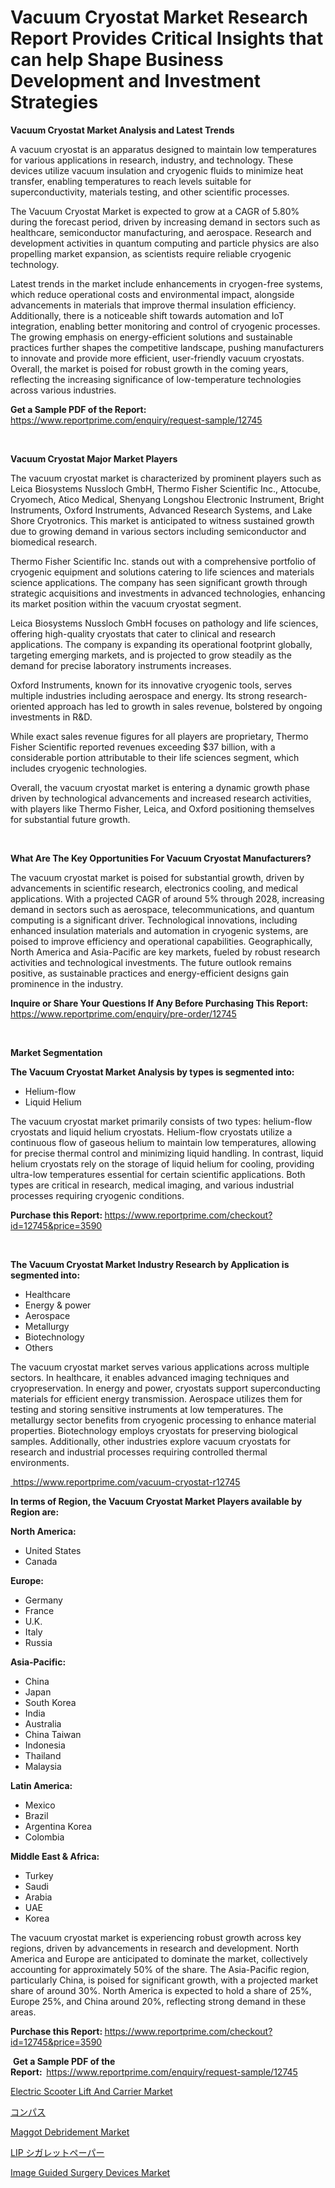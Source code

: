 <p><h1>Vacuum Cryostat Market Research Report Provides Critical Insights that can help Shape Business Development and Investment Strategies</h1></p><p><strong>Vacuum Cryostat Market Analysis and Latest Trends</strong></p>
<p><p>A vacuum cryostat is an apparatus designed to maintain low temperatures for various applications in research, industry, and technology. These devices utilize vacuum insulation and cryogenic fluids to minimize heat transfer, enabling temperatures to reach levels suitable for superconductivity, materials testing, and other scientific processes. </p><p>The Vacuum Cryostat Market is expected to grow at a CAGR of 5.80% during the forecast period, driven by increasing demand in sectors such as healthcare, semiconductor manufacturing, and aerospace. Research and development activities in quantum computing and particle physics are also propelling market expansion, as scientists require reliable cryogenic technology. </p><p>Latest trends in the market include enhancements in cryogen-free systems, which reduce operational costs and environmental impact, alongside advancements in materials that improve thermal insulation efficiency. Additionally, there is a noticeable shift towards automation and IoT integration, enabling better monitoring and control of cryogenic processes. The growing emphasis on energy-efficient solutions and sustainable practices further shapes the competitive landscape, pushing manufacturers to innovate and provide more efficient, user-friendly vacuum cryostats. Overall, the market is poised for robust growth in the coming years, reflecting the increasing significance of low-temperature technologies across various industries.</p></p>
<p><strong>Get a Sample PDF of the Report:&nbsp;</strong> <a href="https://www.reportprime.com/enquiry/request-sample/12745">https://www.reportprime.com/enquiry/request-sample/12745</a></p>
<p>&nbsp;</p>
<p><strong>Vacuum Cryostat Major Market Players</strong></p>
<p><p>The vacuum cryostat market is characterized by prominent players such as Leica Biosystems Nussloch GmbH, Thermo Fisher Scientific Inc., Attocube, Cryomech, Atico Medical, Shenyang Longshou Electronic Instrument, Bright Instruments, Oxford Instruments, Advanced Research Systems, and Lake Shore Cryotronics. This market is anticipated to witness sustained growth due to growing demand in various sectors including semiconductor and biomedical research.</p><p>Thermo Fisher Scientific Inc. stands out with a comprehensive portfolio of cryogenic equipment and solutions catering to life sciences and materials science applications. The company has seen significant growth through strategic acquisitions and investments in advanced technologies, enhancing its market position within the vacuum cryostat segment.</p><p>Leica Biosystems Nussloch GmbH focuses on pathology and life sciences, offering high-quality cryostats that cater to clinical and research applications. The company is expanding its operational footprint globally, targeting emerging markets, and is projected to grow steadily as the demand for precise laboratory instruments increases.</p><p>Oxford Instruments, known for its innovative cryogenic tools, serves multiple industries including aerospace and energy. Its strong research-oriented approach has led to growth in sales revenue, bolstered by ongoing investments in R&D. </p><p>While exact sales revenue figures for all players are proprietary, Thermo Fisher Scientific reported revenues exceeding $37 billion, with a considerable portion attributable to their life sciences segment, which includes cryogenic technologies. </p><p>Overall, the vacuum cryostat market is entering a dynamic growth phase driven by technological advancements and increased research activities, with players like Thermo Fisher, Leica, and Oxford positioning themselves for substantial future growth.</p></p>
<p>&nbsp;</p>
<p><strong>What Are The Key Opportunities For Vacuum Cryostat Manufacturers?</strong></p>
<p><p>The vacuum cryostat market is poised for substantial growth, driven by advancements in scientific research, electronics cooling, and medical applications. With a projected CAGR of around 5% through 2028, increasing demand in sectors such as aerospace, telecommunications, and quantum computing is a significant driver. Technological innovations, including enhanced insulation materials and automation in cryogenic systems, are poised to improve efficiency and operational capabilities. Geographically, North America and Asia-Pacific are key markets, fueled by robust research activities and technological investments. The future outlook remains positive, as sustainable practices and energy-efficient designs gain prominence in the industry.</p></p>
<p><strong>Inquire or Share Your Questions If Any Before Purchasing This Report:</strong> <a href="https://www.reportprime.com/enquiry/pre-order/12745">https://www.reportprime.com/enquiry/pre-order/12745</a></p>
<p>&nbsp;</p>
<p><strong>Market Segmentation</strong></p>
<p><strong>The Vacuum Cryostat Market Analysis by types is segmented into:</strong></p>
<p><ul><li>Helium-flow</li><li>Liquid Helium</li></ul></p>
<p><p>The vacuum cryostat market primarily consists of two types: helium-flow cryostats and liquid helium cryostats. Helium-flow cryostats utilize a continuous flow of gaseous helium to maintain low temperatures, allowing for precise thermal control and minimizing liquid handling. In contrast, liquid helium cryostats rely on the storage of liquid helium for cooling, providing ultra-low temperatures essential for certain scientific applications. Both types are critical in research, medical imaging, and various industrial processes requiring cryogenic conditions.</p></p>
<p><strong>Purchase this Report:&nbsp;</strong><a href="https://www.reportprime.com/checkout?id=12745&price=3590">https://www.reportprime.com/checkout?id=12745&price=3590</a></p>
<p>&nbsp;</p>
<p><strong>The Vacuum Cryostat Market Industry Research by Application is segmented into:</strong></p>
<p><ul><li>Healthcare</li><li>Energy & power</li><li>Aerospace</li><li>Metallurgy</li><li>Biotechnology</li><li>Others</li></ul></p>
<p><p>The vacuum cryostat market serves various applications across multiple sectors. In healthcare, it enables advanced imaging techniques and cryopreservation. In energy and power, cryostats support superconducting materials for efficient energy transmission. Aerospace utilizes them for testing and storing sensitive instruments at low temperatures. The metallurgy sector benefits from cryogenic processing to enhance material properties. Biotechnology employs cryostats for preserving biological samples. Additionally, other industries explore vacuum cryostats for research and industrial processes requiring controlled thermal environments.</p></p>
<p><a href="https://www.reportprime.com/vacuum-cryostat-r12745">&nbsp;https://www.reportprime.com/vacuum-cryostat-r12745</a></p>
<p><strong>In terms of Region, the Vacuum Cryostat Market Players available by Region are:</strong></p>
<p>
    <p> <strong> North America: </strong>
        <ul>
            <li>United States</li>
            <li>Canada</li>
        </ul>
        </p> 
    <p> <strong> Europe: </strong>
        <ul>
            <li>Germany</li>
            <li>France</li>
            <li>U.K.</li>
            <li>Italy</li>
            <li>Russia</li>
        </ul>
        </p> 
    <p> <strong> Asia-Pacific: </strong>
        <ul>
            <li>China</li>
            <li>Japan</li>
            <li>South Korea</li>
            <li>India</li>
            <li>Australia</li>
            <li>China Taiwan</li>
            <li>Indonesia</li>
            <li>Thailand</li>
            <li>Malaysia</li>
        </ul>
        </p> 
    <p> <strong> Latin America: </strong>
        <ul>
            <li>Mexico</li>
            <li>Brazil</li>
            <li>Argentina Korea</li>
            <li>Colombia</li>
        </ul>
        </p> 
    <p> <strong> Middle East & Africa: </strong>
        <ul>
            <li>Turkey</li>
            <li>Saudi</li>
            <li>Arabia</li>
            <li>UAE</li>
            <li>Korea</li>
        </ul>
    </p>
    </p>
<p><p>The vacuum cryostat market is experiencing robust growth across key regions, driven by advancements in research and development. North America and Europe are anticipated to dominate the market, collectively accounting for approximately 50% of the share. The Asia-Pacific region, particularly China, is poised for significant growth, with a projected market share of around 30%. North America is expected to hold a share of 25%, Europe 25%, and China around 20%, reflecting strong demand in these areas.</p></p>
<p><strong>Purchase this Report: </strong><a href="https://www.reportprime.com/checkout?id=12745&price=3590">https://www.reportprime.com/checkout?id=12745&price=3590</a></p>
<p>&nbsp;<strong>Get a Sample PDF of the Report:&nbsp;&nbsp;</strong><a href="https://www.reportprime.com/enquiry/request-sample/12745">https://www.reportprime.com/enquiry/request-sample/12745</a></p>
<p><strong></strong></p>
<p><p><a href="https://www.linkedin.com/pulse/future-trajectory-electric-scooter-lift-carrier-market-emerging-nfqnf?trackingId=1WVMjtgOSUq%2FQstH4HJ7HA%3D%3D">Electric Scooter Lift And Carrier Market</a></p><p><a href="https://medium.com/@maudabbott7/compasses-market-%E3%81%AE%E3%82%B0%E3%83%AD%E3%83%BC%E3%83%90%E3%83%AB%E5%B8%82%E5%A0%B4%E6%A6%82%E8%A6%81%E3%81%AF-%E4%B8%96%E7%95%8C%E3%81%8A%E3%82%88%E3%81%B3%E4%B8%BB%E8%A6%81%E5%B8%82%E5%A0%B4%E3%81%AB%E3%81%8A%E3%81%91%E3%82%8B%E6%A5%AD%E7%95%8C%E3%81%AB%E5%BD%B1%E9%9F%BF%E3%82%92%E4%B8%8E%E3%81%88%E3%82%8B%E4%B8%BB%E8%A6%81%E3%81%AA%E3%83%88%E3%83%AC%E3%83%B3%E3%83%89%E3%81%AB%E3%81%A4%E3%81%84%E3%81%A6-%E7%8B%AC%E8%87%AA%E3%81%AE%E8%A6%96%E7%82%B9%E3%82%92%E6%8F%90%E4%BE%9B%E3%81%97%E3%81%BE%E3%81%99-b7e854db1500">コンパス</a></p><p><a href="https://www.linkedin.com/pulse/maggot-debridement-market-report-product-type-loose-larvabiobags-agjre?trackingId=B4CJtT8FTT2ups7oVsw1TQ%3D%3D">Maggot Debridement Market</a></p><p><a href="https://medium.com/@maudabbott7/%E3%82%B0%E3%83%AD%E3%83%BC%E3%83%90%E3%83%ABlip%E3%82%BF%E3%83%90%E3%82%B3%E7%B4%99%E5%B8%82%E5%A0%B4%E3%81%AF-2024%E5%B9%B4%E3%81%8B%E3%82%892031%E5%B9%B4%E3%81%BE%E3%81%A7%E3%81%AE%E6%9C%9F%E9%96%93%E3%81%AB%E3%81%8A%E3%81%84%E3%81%A6%E5%B9%B4%E5%B9%B3%E5%9D%87%E6%88%90%E9%95%B7%E7%8E%87-cagr-12-9-%E3%81%A7%E6%88%90%E9%95%B7%E3%81%99%E3%82%8B%E3%81%93%E3%81%A8%E3%81%8C%E4%BA%88%E6%B8%AC%E3%81%95%E3%82%8C%E3%81%A6%E3%81%84%E3%81%BE%E3%81%99-d45bf933c0e6">LIP シガレットペーパー</a></p><p><a href="https://medium.com/@adam.dyer78678/the-image-guided-surgery-devices-market-is-anticipated-to-experience-significant-growth-with-a-33e292bfc3f7">Image Guided Surgery Devices Market</a></p></p>